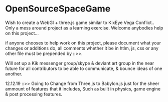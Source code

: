 # OpenSourceSpaceGame
Wish to create a WebGl + three.js game similar to KixEye Vega Conflict.. Only a mess around project as a learning exercise.
Welcome anybodies help on this project... 

if anyone chooses to help work on this project, please document what your changes or additions do,
all comments whether it be in htlm, js, css or any other file must be prepended by ::>>.

Will set up a Kik messenger group/skype & deviant art group in the near future for all contributors to be able to communicate,
& bounce ideas of one another.                                              

12.12.19 ::>> Going to Change from Three.js to Babylon.js just for the sheer ammount of features that it includes,
              Such as built in physics, game engine & post processing features.

